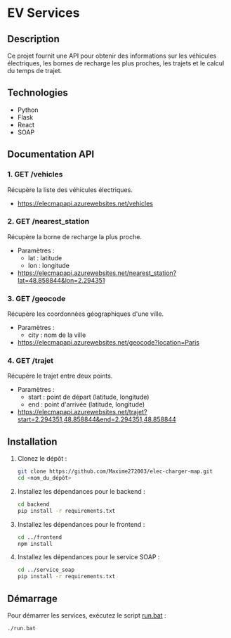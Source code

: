 # EV Services

## Description
Ce projet fournit une API pour obtenir des informations sur les véhicules électriques, les bornes de recharge les plus proches, les trajets et le calcul du temps de trajet.


## Technologies
- Python
- Flask
- React
- SOAP

## Documentation API

### 1. GET /vehicles
Récupère la liste des véhicules électriques.
- https://elecmapapi.azurewebsites.net/vehicles

### 2. GET /nearest_station
Récupère la borne de recharge la plus proche.
- Paramètres :
    - lat : latitude
    - lon : longitude
- https://elecmapapi.azurewebsites.net/nearest_station?lat=48.858844&lon=2.294351

### 3. GET /geocode
Récupère les coordonnées géographiques d'une ville.
- Paramètres :
    - city : nom de la ville
- https://elecmapapi.azurewebsites.net/geocode?location=Paris

### 4. GET /trajet
Récupère le trajet entre deux points.
- Paramètres :
    - start : point de départ (latitude, longitude)
    - end : point d'arrivée (latitude, longitude)
- https://elecmapapi.azurewebsites.net/trajet?start=2.294351,48.858844&end=2.294351,48.858844



## Installation

1. Clonez le dépôt :
    ```sh
    git clone https://github.com/Maxime272003/elec-charger-map.git
    cd <nom_du_dépôt>
    ```

2. Installez les dépendances pour le backend :
    ```sh
    cd backend
    pip install -r requirements.txt
    ```

3. Installez les dépendances pour le frontend :
    ```sh
    cd ../frontend
    npm install
    ```

4. Installez les dépendances pour le service SOAP :
    ```sh
    cd ../service_soap
    pip install -r requirements.txt
    ```

## Démarrage

Pour démarrer les services, exécutez le script [run.bat](http://_vscodecontentref_/1) :
```sh
./run.bat
